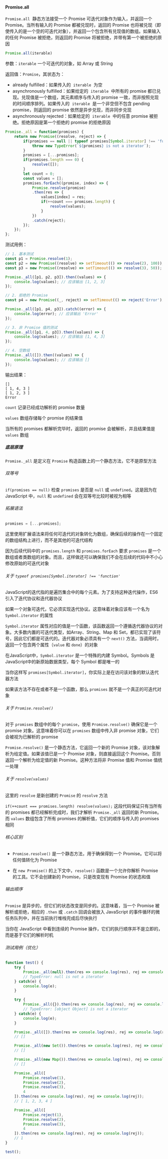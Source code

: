 #### Promise.all

`Promise.all`  静态方法接受一个 Promise 可迭代对象作为输入，并返回一个 Promise。当所有输入的 Promise 都被兑现时，返回的 Promise 也将被兑现（即使传入的是一个空的可迭代对象），并返回一个包含所有兑现值的数组。如果输入的任何 Promise 被拒绝，则返回的 Promise 将被拒绝，并带有第一个被拒绝的原因

```JavaScript
Promise.all(iterable)
```

参数：`iterable` 一个可迭代的对象，如 Array 或 String

返回值：`Promise`，其状态为：

- already fulfilled：如果传入的  `iterable`  为空
- asynchronously fulfilled：如果给定的  `iterable`  中所有的 promise 都已兑现。兑现值是一个数组，其元素顺序与传入的 promise 一致，而非按照兑现的时间顺序排列。如果传入的  `iterable`  是一个非空但不包含 pending promise，则返回的 promise 依然是异步兑现，而非同步兑现
- asynchronously rejected：如果给定的  `iterable`  中的任意 promise 被拒绝。拒绝原因是第一个拒绝的 promise 的拒绝原因

```JavaScript
Promise._all = function(promises) {
    return new Promise((resolve, reject) => {
        if(promises == null || typeof promises[Symbol.iterator] !== 'function') {
            throw new TypeError(`${promises} is not a iterator`);
        }
        promises = [...promises];
        if(promises.length === 0) {
            resolve([]);
        }
        let count = 0;
        const values = [];
        promises.forEach((promise, index) => {
            Promise.resolve(promise)
            .then(res => {
                values[index] = res;
                if(++count === promises.length) {
                    resolve(values);
                }
            })
            .catch(reject);
        });
    });
};
```

测试用例：

```JavaScript
// 1. 基本测试
const p1 = Promise.resolve(1);
const p2 = new Promise((resolve) => setTimeout(() => resolve(2), 100));
const p3 = new Promise((resolve) => setTimeout(() => resolve(3), 50));

Promise._all([p1, p2, p3]).then((values) => {
    console.log(values); // 应该输出 [1, 2, 3]
});

// 2. 拒绝的 Promise
const p4 = new Promise((_, reject) => setTimeout(() => reject('Error'), 100));

Promise._all([p1, p4, p3]).catch((error) => {
    console.log(error); // 应该输出 'Error'
});

// 3. 非 Promise 值的测试
Promise._all([p1, 4, p3]).then((values) => {
    console.log(values); // 应该输出 [1, 4, 3]
});

// 4. 空数组
Promise._all([]).then((values) => {
    console.log(values); // 应该输出 []
});
```

输出结果：

```
[]
[ 1, 4, 3 ]
[ 1, 2, 3 ]
Error
```

`count` 记录已经成功解析的 promise 数量

`values` 数组存储每个 promise 的结果值

当所有的 promises 都解析完毕时，返回的 promise 会被解析，并且结果值是 `values` 数组

##### 底层原理

`Promise._all` 是定义在 `Promise` 构造函数上的一个静态方法，它不是原型方法

###### 双等号

`if(promises == null)` 检查 `promises` 是否是 `null` 或 `undefined`。这是因为在 JavaScript 中，`null` 和 `undefined` 会在双等号比较时被视为相等

###### 拓展语法

```JavaScript
promises = [...promises];
```

这里使用扩展语法来将任何可迭代的对象转化为数组，确保后续的操作在一个固定的数组结构上进行，而不是其他的可迭代结构

因为后续代码中的 `promises.length` 和 `promises.forEach` 要求 `promises` 是一个数组或者类数组的对象。而且，这样做还可以确保我们不会在后续的代码中不小心修改原始的可迭代对象

###### 关于 `typeof promises[Symbol.iterator] !== 'function'`

JavaScript的迭代指的是遍历集合中的每个元素。为了支持这种迭代操作，ES6 引入了迭代协议和迭代器协议

如果一个对象可迭代，它必须实现迭代协议。这意味着对象应该有一个名为 `Symbol.iterator` 的属性

`Symbol.iterator` 属性对应的值是一个函数，该函数返回一个遵循迭代器协议的对象。大多数内置的可迭代类型，如Array、String、Map 和 Set，都已实现了该符号，因此它们都是可迭代的。迭代器对象必须具有一个 `next()` 方法，当调用时，返回一个包含两个属性（`value` 和 `done`）的对象

在JavaScript中，`Symbol.iterator` 是一个特殊的内建 Symbol。Symbols 是JavaScript中的新原始数据类型，每个 Symbol 都是唯一的

当你这样写 `promises[Symbol.iterator]`，你实际上是在访问该对象的默认迭代器方法

如果该方法不存在或者不是一个函数，那么 `promises` 就不是一个真正的可迭代对象

###### 关于 `Promise.resolve()`

对于 `promises` 数组中的每个 `promise`，使用 `Promise.resolve()` 确保它是一个 promise 对象。这意味着你可以在 `promises` 数组中传入非 promise 对象，它们会被视为已解析的 promise

`Promise.resolve()` 是一个静态方法，它返回一个新的 Promise 对象，该对象解析为给定值。如果该值已是一个 Promise 对象，则直接返回这个 Promise。否则返回一个解析为给定值的新 Promise。这种方法将非 Promise 值和 Promise 值统一处理

###### 关于 `resolve(values)`

这里的 `resolve` 是新创建的 `Promise` 的 `resolve` 方法

`if(++count === promises.length) resolve(values);` 这段代码保证只有当所有的 promises 都已经解析完成时，我们才解析 `Promise._all` 返回的新 Promise。而 `values` 数组包含了所有 promises 的解析值，它们的顺序与传入的 promises 相同

###### 核心区别

- `Promise.resolve()` 是一个静态方法，用于确保得到一个 Promise。它可以将任何值转化为 Promise

- 在 `new Promise()` 的上下文中，`resolve()` 函数是一个允许你解析 Promise 的工具。它不会创建新的 Promise，只是改变现有 Promise 的状态和值

###### 输出顺序

`Promise` 是异步的，但它们的状态改变是同步的。这意味着，当一个 Promise 被解析或拒绝，相应的 `.then` 或 `.catch` 回调会被放入 JavaScript 的事件循环的微任务队列中，并在当前执行堆栈完成后尽快执行

当你在 JavaScript 中看到连续的 Promise 操作，它们的执行顺序并不是立即的，而是基于它们的解析时机

###### 测试用例（优化）

```JavaScript
function test() {
    try {
        Promise._all(null).then(res => console.log(res), rej => console.log(rej));
        // TypeError: null is not a iterator
    } catch(e) {
        console.log(e);
    }

    try {
        Promise._all({}).then(res => console.log(res), rej => console.log(rej));
        // TypeError: [object Object] is not a iterator
    } catch(e) {
        console.log(e);
    }

    Promise._all([]).then(res => console.log(res), rej => console.log(rej));
    // []

    Promise._all(new Set()).then(res => console.log(res), rej => console.log(rej));
    // []

    Promise._all(new Map()).then(res => console.log(res), rej => console.log(rej));
    // []

    Promise._all([
        Promise.resolve(1),
        Promise.resolve(2),
        Promise.resolve(3),
        4
    ]).then(res => console.log(res), rej => console.log(rej));
    // [ 1, 2, 3, 4 ]

    Promise._all([
        Promise.reject(1),
        Promise.resolve(2),
        Promise.resolve(3),
        4
    ]).then(res => console.log(res), rej => console.log(rej));
    // 1
}

test();
```

